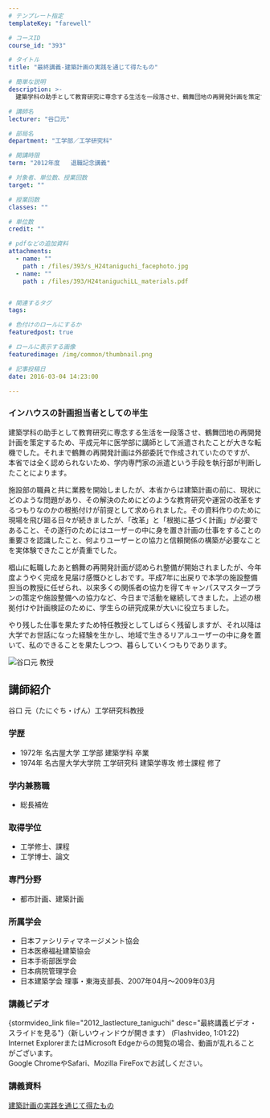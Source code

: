 ```yaml
---
# テンプレート指定
templateKey: "farewell"

# コースID
course_id: "393"

# タイトル
title: "最終講義-建築計画の実践を通じて得たもの"

# 簡単な説明
description: >-
  建築学科の助手として教育研究に専念する生活を一段落させ、鶴舞団地の再開発計画を策定するため、平成元年に医学部に講師として派遣されたことが大きな転機でした。それまで鶴舞の再開発計画は外部委託で作成さ...

# 講師名
lecturer: "谷口元"

# 部局名
department: "工学部／工学研究科"

# 開講時限
term: "2012年度	退職記念講義"

# 対象者、単位数、授業回数
target: ""

# 授業回数
classes: ""

# 単位数
credit: ""

# pdfなどの追加資料
attachments: 
  - name: "" 
    path : /files/393/s_H24taniguchi_facephoto.jpg
  - name: "" 
    path : /files/393/H24taniguchiLL_materials.pdf


# 関連するタグ
tags:

# 色付けのロールにするか
featuredpost: true

# ロールに表示する画像
featuredimage: /img/common/thumbnail.png

# 記事投稿日
date: 2016-03-04 14:23:00

---
```

### インハウスの計画担当者としての半生 

建築学科の助手として教育研究に専念する生活を一段落させ、鶴舞団地の再開発計画を策定するため、平成元年に医学部に講師として派遣されたことが大きな転機でした。それまで鶴舞の再開発計画は外部委託で作成されていたのですが、 本省では全く認められないため、学内専門家の派遣という手段を執行部が判断したことによります。 

施設部の職員と共に業務を開始しましたが、本省からは建築計画の前に、現状にどのような問題があり、その解決のためにどのような教育研究や運営の改革をするつもりなのかの根拠付けが前提として求められました。その資料作りのために現場を飛び廻る日々が続きましたが、「改革」と「根拠に基づく計画」が必要であること、その遂行のためにはユーザーの中に身を置き計画の仕事をすることの重要さを認識したこと、何よりユーザーとの協力と信頼関係の構築が必要なことを実体験できたことが貴重でした。 

椙山に転職したあと鶴舞の再開発計画が認められ整備が開始されましたが、今年度ようやく完成を見届け感慨ひとしおです。平成7年に出戻りで本学の施設整備担当の教授に任ぜられ、以来多くの関係者の協力を得てキャンパスマスタープランの策定や施設整備への協力など、今日まで活動を継続してきました。上述の根拠付けや計画検証のために、学生らの研究成果が大いに役立ちました。 

やり残した仕事を果たすため特任教授としてしばらく残留しますが、それ以降は大学でお世話になった経験を生かし、地域で生きるリアルユーザーの中に身を置いて、私のできることを果たしつつ、暮らしていくつもりであります。

![谷口元 教授](/files/393/s_H24taniguchi_facephoto.jpg) 
## 講師紹介

谷口 元（たにぐち・げん）工学研究科教授 

### 学歴

  * 1972年 名古屋大学 工学部 建築学科 卒業
  * 1974年 名古屋大学大学院 工学研究科 建築学専攻 修士課程 修了

### 学内兼務職

  * 総長補佐

### 取得学位

  * 工学修士、課程
  * 工学博士、論文

### 専門分野

  * 都市計画、建築計画

### 所属学会

  * 日本ファシリティマネージメント協会
  * 日本医療福祉建築協会
  * 日本手術部医学会
  * 日本病院管理学会
  * 日本建築学会 理事・東海支部長、2007年04月〜2009年03月
### 講義ビデオ

{stormvideo_link file="2012_lastlecture_taniguchi" desc="最終講義ビデオ・スライドを見る"}（新しいウィンドウが開きます） (Flashvideo, 1:01:22)  
Internet ExplorerまたはMicrosoft Edgeからの閲覧の場合、動画が乱れることがございます。  
Google ChromeやSafari、Mozilla FireFoxでお試しください。 

### 講義資料


[建築計画の実践を通じて得たもの](/files/393/H24taniguchiLL_materials.pdf) 
